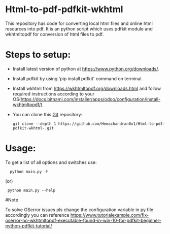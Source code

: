 # Html-to-pdf-pdfkit-wkhtml

This repository has code for converting local html files and online html resources into pdf.
It is an python script which uses pdfkit module and wkhtmltopdf for conversion of html files to pdf.

# Steps to setup:

* Install latest version of python at https://www.python.org/downloads/.
* Install pdfkit by using 'pip install pdfkit' command on terminal.
* Install wkhtml from https://wkhtmltopdf.org/downloads.html and follow required instructions according to your OS(https://docs.bitnami.com/installer/apps/odoo/configuration/install-wkhtmltopdf/).
* You can clone this [Git](https://github.com/Hemachandran0x1/Html-to-pdf-pdfkit-wkhtml-) repository:
    
      git clone --depth 1 https://github.com/Hemachandran0x1/Html-to-pdf-pdfkit-wkhtml-.git
    
# Usage:

To get a list of all options and switches use:
  
      python main.py -h
      
 (or)
     
     python main.py --help

#Note

To solve OSerror issues pls change the configuration variable in py file accordingly you can reference https://www.tutorialexample.com/fix-oserror-no-wkhtmltopdf-executable-found-in-win-10-for-pdfkit-beginner-python-pdfkit-tutorial/

